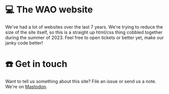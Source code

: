 # 💻 The WAO website

We've had a lot of websites over the last 7 years. We're trying to reduce the size of the site itself, so this is a straight up html/css thing cobbled together during the summer of 2023. Feel free to open tickets or better yet, make our janky code better!

# ☎️ Get in touch

Want to tell us something about this site? File an issue or send us a note. We're on [Mastodon](https://mastodon.social/@weareopencoop). 


